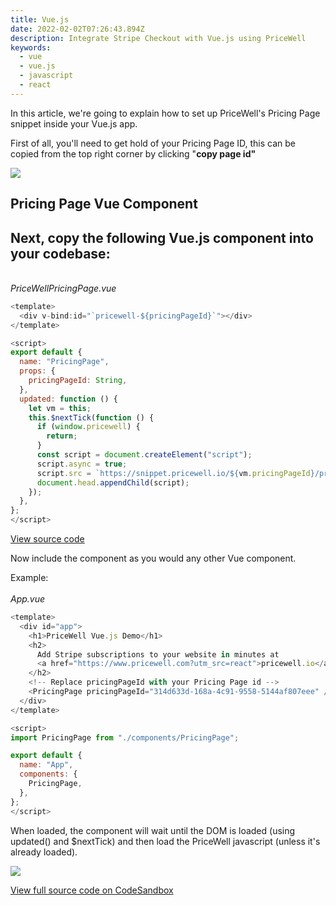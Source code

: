 ```yaml
---
title: Vue.js
date: 2022-02-02T07:26:43.894Z
description: Integrate Stripe Checkout with Vue.js using PriceWell
keywords:
  - vue
  - vue.js
  - javascript
  - react
---
```

In this article, we're going to explain how to set up PriceWell's Pricing Page snippet inside your Vue.js app.

First of all, you'll need to get hold of your Pricing Page ID, this can be copied from the top right corner by clicking "**copy page id"**



![](/img/copy-page-id.png)



## Pricing Page Vue Component

## Next, copy the following Vue.js component into your codebase:

*\
PriceWellPricingPage.vue*

```javascript
<template>
  <div v-bind:id="`pricewell-${pricingPageId}`"></div>
</template>

<script>
export default {
  name: "PricingPage",
  props: {
    pricingPageId: String,
  },
  updated: function () {
    let vm = this;
    this.$nextTick(function () {
      if (window.pricewell) {
        return;
      }
      const script = document.createElement("script");
      script.async = true;
      script.src = `https://snippet.pricewell.io/${vm.pricingPageId}/pricewell.js`;
      document.head.appendChild(script);
    });
  },
};
</script>
```

[View source code](https://codesandbox.io/s/pricewell-vuejs-y95ul?file=/src/components/PricingPage.vue:173-180)

Now include the component as you would any other Vue component.

Example:\
\
*App.vue*

```javascript
<template>
  <div id="app">
    <h1>PriceWell Vue.js Demo</h1>
    <h2>
      Add Stripe subscriptions to your website in minutes at
      <a href="https://www.pricewell.com?utm_src=react">pricewell.io</a>
    </h2>
    <!-- Replace pricingPageId with your Pricing Page id -->
    <PricingPage pricingPageId="314d633d-168a-4c91-9558-5144af807eee" />
  </div>
</template>

<script>
import PricingPage from "./components/PricingPage";

export default {
  name: "App",
  components: {
    PricingPage,
  },
};
</script>
```

When loaded, the component will wait until the DOM is loaded (using updated() and $nextTick) and then load the PriceWell javascript (unless it's already loaded).

[![](https://s3-eu-central-1.amazonaws.com/euc-cdn.freshdesk.com/data/helpdesk/attachments/production/80061806860/original/dHl-sWqcSf5WAXRUi63Qujd-gjVkGBZkJA.png?1639649056)](https://s3-eu-central-1.amazonaws.com/euc-cdn.freshdesk.com/data/helpdesk/attachments/production/80061806860/original/dHl-sWqcSf5WAXRUi63Qujd-gjVkGBZkJA.png?1639649056)

[View full source code on CodeSandbox](https://codesandbox.io/s/pricewell-vuejs-y95ul?file=/src/App.vue:0-514)